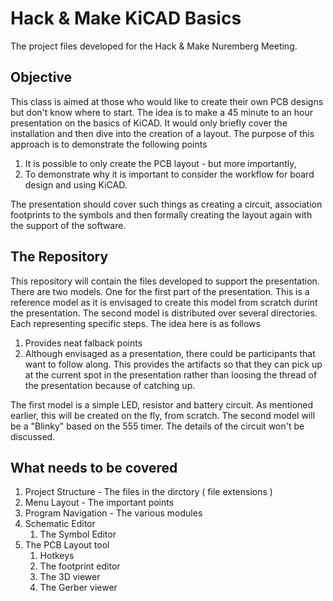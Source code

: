 # Hack & Make KiCAD Basics
The project files developed for the Hack &amp; Make Nuremberg Meeting.

## Objective
This class is aimed at those who would like to create their own PCB designs but don't know where to start. 
The idea is to make a 45 minute to an hour presentation on the basics of KiCAD. It would only briefly cover 
the installation and then dive into the creation of a layout. The purpose of this approach is to demonstrate 
the following points 

1. It is possible to only create the PCB layout - but more importantly, 
1. To demonstrate why it is important to consider the workflow for board design and using KiCAD.

The presentation should cover such things as creating a circuit, association footprints to the symbols and 
then formally creating the layout again with the support of the software.

## The Repository
This repository will contain the files developed to support the presentation. There are two models. One for 
the first part of the presentation. This is a reference model as it is envisaged to create this model from scratch
durint the presentation. The second model is distributed over several directories. Each representing specific 
steps. The idea here is as follows

1. Provides neat falback points
1. Although envisaged as a presentation, there could be participants that want to follow along. This provides
the artifacts so that they can pick up at the current spot in the presentation rather than loosing the thread
of the presentation because of catching up.

The first model is a simple LED, resistor and battery circuit. As mentioned earlier, this will be created 
on the fly, from scratch. The second model will be a "Blinky" based on the 555 timer. The details of the 
circuit won't be discussed. 

## What needs to be covered

1. Project Structure - The files in the dirctory ( file extensions )
1. Menu Layout - The important points
1. Program Navigation - The various modules
1. Schematic Editor
   1. The Symbol Editor
1. The PCB Layout tool
   1. Hotkeys
   1. The footprint editor
   1. The 3D viewer
   1. The Gerber viewer
  

